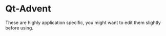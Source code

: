 # Qt-Advent
These are highly application specific, you might want to edit them slightly before using.
